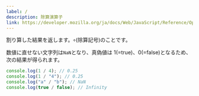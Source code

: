 ```yaml
---
label: /
description: 除算演算子
link: https://developer.mozilla.org/ja/docs/Web/JavaScript/Reference/Operators/Division
---
```


割り算した結果を返します。`÷`(除算記号)のことです。

数値に直せない文字列は`NaN`となり、真偽値は 1(=true)、0(=false)となるため、次の結果が得られます。

```typescript
console.log(1 / 4); // 0.25
console.log(1 / "4"); // 0.25
console.log("a" / "b"); // NaN
console.log(true / false); // Infinity
```
